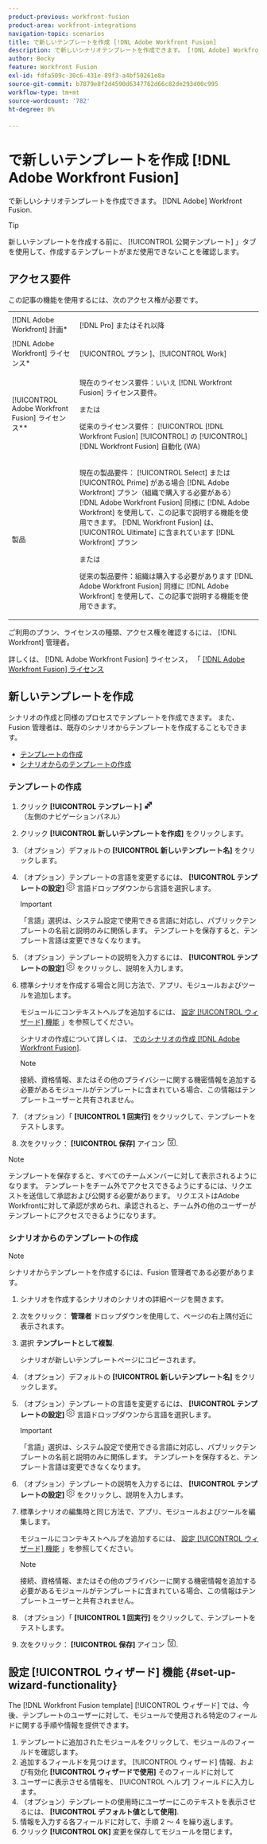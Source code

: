 ```yaml
---
product-previous: workfront-fusion
product-area: workfront-integrations
navigation-topic: scenarios
title: で新しいテンプレートを作成 [!DNL Adobe Workfront Fusion]
description: で新しいシナリオテンプレートを作成できます。 [!DNL Adobe] Workfront Fusion.
author: Becky
feature: Workfront Fusion
exl-id: fdfa509c-30c6-431e-89f3-a4bf50261e8a
source-git-commit: b7879e8f2d4590d6347762d66c82de293d00c995
workflow-type: tm+mt
source-wordcount: '782'
ht-degree: 0%

---
```


# で新しいテンプレートを作成 [!DNL Adobe Workfront Fusion]

で新しいシナリオテンプレートを作成できます。 [!DNL Adobe] Workfront Fusion.

>[!TIP]
>
>新しいテンプレートを作成する前に、 [!UICONTROL 公開テンプレート] 」タブを使用して、作成するテンプレートがまだ使用できないことを確認します。

## アクセス要件

この記事の機能を使用するには、次のアクセス権が必要です。

<table style="table-layout:auto"> 
 <col> 
 <col> 
 <tbody> 
  <tr> 
    <td role="rowheader">[!DNL Adobe Workfront] 計画*</td> 
   <td> <p>[!DNL Pro] またはそれ以降</p> </td> 
  </tr> 
  <tr data-mc-conditions=""> 
   <td role="rowheader">[!DNL Adobe Workfront] ライセンス*</td> 
   <td> <p>[!UICONTROL プラン ]、[!UICONTROL Work]</p> </td> 
  </tr> 
  <tr> 
   <td role="rowheader">[!UICONTROL Adobe Workfront Fusion] ライセンス**</td> 
  <td>
   <p>現在のライセンス要件：いいえ [!DNL Workfront Fusion] ライセンス要件。</p>
   <p>または</p>
   <p>従来のライセンス要件： [!UICONTROL [!DNL Workfront Fusion] [!UICONTROL] の [!UICONTROL] [!DNL Workfront Fusion] 自動化 (WA)</p>
   </td>    </tr> 
  </tr> 
  <tr> 
   <td role="rowheader">製品</td> 
   <td>
   <p>現在の製品要件： [!UICONTROL Select] または [!UICONTROL Prime] がある場合 [!DNL Adobe Workfront] プラン（組織で購入する必要がある） [!DNL Adobe Workfront Fusion] 同様に [!DNL Adobe Workfront] を使用して、この記事で説明する機能を使用できます。 [!DNL Workfront Fusion] は、[!UICONTROL Ultimate] に含まれています [!DNL Workfront] プラン</p>
   <p>または</p>
   <p>従来の製品要件：組織は購入する必要があります [!DNL Adobe Workfront Fusion] 同様に [!DNL Adobe Workfront] を使用して、この記事で説明する機能を使用できます。</p>
   </td> 
  </tr> 
 </tbody> 
</table>

ご利用のプラン、ライセンスの種類、アクセス権を確認するには、 [!DNL Workfront] 管理者。

詳しくは、 [!DNL Adobe Workfront Fusion] ライセンス， 「 [[!DNL Adobe Workfront Fusion] ライセンス](../../../workfront-fusion/get-started/license-automation-vs-integration.md)

## 新しいテンプレートを作成

シナリオの作成と同様のプロセスでテンプレートを作成できます。 また、Fusion 管理者は、既存のシナリオからテンプレートを作成することもできます。

* [テンプレートの作成](#build-a-template)
* [シナリオからのテンプレートの作成](#create-a-template-from-a-scenario)

### テンプレートの作成

1. クリック **[!UICONTROL テンプレート]** ![](assets/fusion-template-icon.png) （左側のナビゲーションパネル）
1. クリック **[!UICONTROL 新しいテンプレートを作成]** をクリックします。
1. （オプション）デフォルトの **[!UICONTROL 新しいテンプレート名]** をクリックします。
1. （オプション）テンプレートの言語を変更するには、 **[!UICONTROL テンプレートの設定]** ![](assets/fusion-scenario-settings-icon.png) 言語ドロップダウンから言語を選択します。

   >[!IMPORTANT]
   >
   >「言語」選択は、システム設定で使用できる言語に対応し、パブリックテンプレートの名前と説明のみに関係します。 テンプレートを保存すると、テンプレート言語は変更できなくなります。

1. （オプション）テンプレートの説明を入力するには、 **[!UICONTROL テンプレートの設定]** ![](assets/fusion-scenario-settings-icon.png) をクリックし、説明を入力します。
1. 標準シナリオを作成する場合と同じ方法で、アプリ、モジュールおよびツールを追加します。

   モジュールにコンテキストヘルプを追加するには、 [設定 [!UICONTROL ウィザード] 機能](#set-up-wizard-functionality) 」を参照してください。

   シナリオの作成について詳しくは、 [でのシナリオの作成 [!DNL Adobe Workfront Fusion]](../../../workfront-fusion/scenarios/create-a-scenario.md).

   >[!NOTE]
   >
   >接続、資格情報、またはその他のプライバシーに関する機密情報を追加する必要があるモジュールがテンプレートに含まれている場合、この情報はテンプレートユーザーと共有されません。

1. （オプション）「 **[!UICONTROL 1 回実行]** をクリックして、テンプレートをテストします。
1. 次をクリック： **[!UICONTROL 保存]** アイコン ![](assets/save-icon.png).

>[!NOTE]
>
>テンプレートを保存すると、すべてのチームメンバーに対して表示されるようになります。 テンプレートをチーム外でアクセスできるようにするには、リクエストを送信して承認および公開する必要があります。 リクエストはAdobe Workfrontに対して承認が求められ、承認されると、チーム外の他のユーザーがテンプレートにアクセスできるようになります。

### シナリオからのテンプレートの作成

>[!NOTE]
>
>シナリオからテンプレートを作成するには、Fusion 管理者である必要があります。

1. シナリオを作成するシナリオのシナリオの詳細ページを開きます。
1. 次をクリック： **管理者** ドロップダウンを使用して、ページの右上隅付近に表示されます。
1. 選択 **テンプレートとして複製**.

   シナリオが新しいテンプレートページにコピーされます。
1. （オプション）デフォルトの **[!UICONTROL 新しいテンプレート名]** をクリックします。
1. （オプション）テンプレートの言語を変更するには、 **[!UICONTROL テンプレートの設定]** ![](assets/fusion-scenario-settings-icon.png) 言語ドロップダウンから言語を選択します。

   >[!IMPORTANT]
   >
   >「言語」選択は、システム設定で使用できる言語に対応し、パブリックテンプレートの名前と説明のみに関係します。 テンプレートを保存すると、テンプレート言語は変更できなくなります。

1. （オプション）テンプレートの説明を入力するには、 **[!UICONTROL テンプレートの設定]** ![](assets/fusion-scenario-settings-icon.png) をクリックし、説明を入力します。
1. 標準シナリオの編集時と同じ方法で、アプリ、モジュールおよびツールを編集します。

   モジュールにコンテキストヘルプを追加するには、 [設定 [!UICONTROL ウィザード] 機能](#set-up-wizard-functionality) 」を参照してください。

   >[!NOTE]
   >
   >接続、資格情報、またはその他のプライバシーに関する機密情報を追加する必要があるモジュールがテンプレートに含まれている場合、この情報はテンプレートユーザーと共有されません。

1. （オプション）「 **[!UICONTROL 1 回実行]** をクリックして、テンプレートをテストします。
1. 次をクリック： **[!UICONTROL 保存]** アイコン ![](assets/save-icon.png).

## 設定 [!UICONTROL ウィザード] 機能 {#set-up-wizard-functionality}

The [!DNL Workfront Fusion template] [!UICONTROL ウィザード] では、今後、テンプレートのユーザーに対して、モジュールで使用される特定のフィールドに関する手順や情報を提供できます。

1. テンプレートに追加されたモジュールをクリックして、モジュールのフィールドを確認します。
1. 追加するフィールドを見つけます。 [!UICONTROL ウィザード] 情報、および有効化 **[!UICONTROL ウィザードで使用]** そのフィールドに対して
1. ユーザーに表示させる情報を、 [!UICONTROL ヘルプ] フィールドに入力します。
1. （オプション）テンプレートの使用時にユーザーにこのテキストを表示させるには、 **[!UICONTROL デフォルト値として使用]**.
1. 情報を入力する各フィールドに対して、手順 2 ～ 4 を繰り返します。
1. クリック **[!UICONTROL OK]** 変更を保存してモジュールを閉じます。
